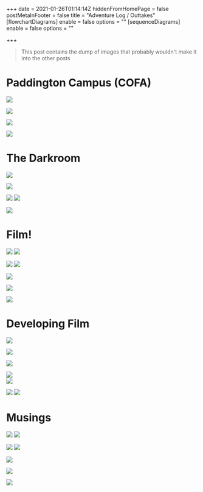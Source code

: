 +++
date = 2021-01-26T01:14:14Z
hiddenFromHomePage = false
postMetaInFooter = false
title = "Adventure Log / Outtakes"
[flowchartDiagrams]
enable = false
options = ""
[sequenceDiagrams]
enable = false
options = ""

+++
> This post contains the dump of images that probably wouldn't make it into the other posts

# Paddington Campus (COFA)

![](/uploads/20210113_092058.jpg)

![](/uploads/20210113_091346.jpg)

![](/uploads/20210113_091123.jpg)

![](/uploads/20210111_110139.jpg)

# The Darkroom

![](/uploads/0t4a0869_dxo.jpg)

![](/uploads/0t4a0881_dxo.jpg)

![](/uploads/0t4a0885_dxo.jpg) ![](/uploads/0t4a0888_dxo.jpg)

![](/uploads/0t4a0889_dxo.jpg)

# Film!

![](/uploads/20210114_114020.jpg) ![](/uploads/20210114_114042.jpg)

![](/uploads/user_scoped_temp_data_msgr_photo_for_upload_1610495214939_6754906522001374966.jpeg) ![](/uploads/20210114_130502.jpg)

![](/uploads/0t4a0903_dxo.jpg)

![](/uploads/0t4a1484_dxo.jpg)

![](/uploads/0t4a1485_dxo.jpg)

# Developing Film

![](/uploads/20210115_112852.jpg)

![](/uploads/20210115_124842.jpg)

![](/uploads/20210115_124907.jpg) 

![](/uploads/20210115_124911.jpg)  
![](/uploads/20210115_124849.jpg)

![](/uploads/20210115_115113.jpg) ![](/uploads/20210115_123405.jpg)

# Musings

![](/uploads/0t4a0951_dxo.jpg) ![](/uploads/0t4a0961_dxo.jpg)

![](/uploads/user_scoped_temp_data_msgr_photo_for_upload_1611105313664_6757465461522710542.jpeg) ![](/uploads/user_scoped_temp_data_msgr_photo_for_upload_1610450511712_6754719023075815772.jpeg)

![](/uploads/0t4a1486_dxo.jpg)

![](/uploads/0t4a1491_dxo.jpg)

![](/uploads/0t4a1513_dxo.jpg)